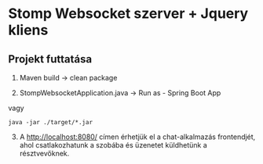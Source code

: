 # Stomp Websocket szerver + Jquery kliens

## Projekt futtatása

1. Maven build -> clean package

2. StompWebsocketApplication.java -> Run as - Spring Boot App

vagy

```
java -jar ./target/*.jar
```

3. A [http://localhost:8080/](http://localhost:8080/) címen érhetjük el a chat-alkalmazás frontendjét, ahol csatlakozhatunk a szobába és üzenetet küldhetünk a résztvevőknek.

